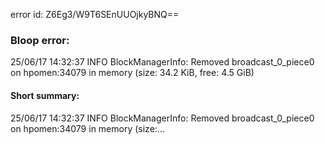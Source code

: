 error id: Z6Eg3/W9T6SEnUUOjkyBNQ==
### Bloop error:

25/06/17 14:32:37 INFO BlockManagerInfo: Removed broadcast_0_piece0 on hpomen:34079 in memory (size: 34.2 KiB, free: 4.5 GiB)
#### Short summary: 

25/06/17 14:32:37 INFO BlockManagerInfo: Removed broadcast_0_piece0 on hpomen:34079 in memory (size:...